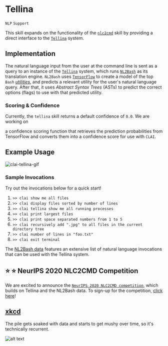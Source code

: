 # Tellina

`NLP` `Support`

This skill expands on the functionality of the [`nlc2cmd`](https://github.com/IBM/clai/tree/master/clai/server/plugins/nlc2cmd) skill by 
providing a direct interface to the [`Tellina`](https://github.com/TellinaTool/) system. 

## Implementation

The natural language input from the user at the command line is sent as a query to an 
instance of the [`Tellina`](http://tellina.rocks/) system, which runs [`NL2Bash`](https://github.com/TellinaTool/nl2bash/) as its 
translation engine. `NL2Bash` uses [`TensorFlow`](https://www.tensorflow.org/) to create a model of the top `Bash` [*utilities*](https://github.com/TellinaTool/nl2bash/tree/master/data/bash), and predicts a relevant utility for the user's natural language query. After that, it uses *Abstract Syntax Trees* (ASTs) to predict the correct options (flags) to use with that predicted utility. 

### Scoring & Confidence

Currently, the `tellina` skill returns a default confidence of `0.0`. We are working on 
<!-- an implementation of  -->
a confidence scoring function that retrieves the prediction probabilities from TensorFlow and converts them into a confidence score for use with `CLAI`. 

## Example Usage

![clai-tellina-gif](https://ibm.box.com/v/clai-tellina-gif)

### Sample Invocations

Try out the invocations below for a quick start!

1. `>> clai show me all files`
2. `>> clai display files sorted by number of lines`
3. `>> clai tellina show me all running processes`
4. `>> clai print largest files`
5. `>> clai print space separated numbers from 1 to 5`
6. `>> clai recursively add ".jpg" to all files in the current directory tree`
7. `>> clai number of lines in "foo.txt"`
8. `>> clai exit terminal`

The [NL2Bash data](https://github.com/TellinaTool/nl2bash/blob/master/data/bash/all.nl) features an extensive list of natural language invocations that can be used with the Tellina system. 



<!-- ## :star: :star: :star: :star: :star: nlc2cmd Challenge -->
## :star: :star: NeurIPS 2020 NLC2CMD Competition

We are excited to announce the [`NeurIPS 2020 NLC2CMD competition`](http://ibm.biz/nlc2cmd), which builds on Tellina and the NL2Bash data. To sign-up for the competition, [click here](http://nlc2cmd.us-east.mybluemix.net/#/participate)! 

<!-- No one remembers arcane flags to commands we use every day.
The ability to turn natural language instructions to bash commands has been a pipe 
dream for the research community for a while. 
After all, there is a lot of data already out there in public forums and in documentation
that can be readily leveraged. 
Especially with recent advances in natural language processing, 
this problem has received renewed interest.

> **NL2Bash: A Corpus and Semantic Parser for Natural Language Interface to the Linux Operating System.**
Xi Victoria Lin, Chenglong Wang, Luke Zettlemoyer, Michael D. Ernst. 
The 11th International Conference on Language Resources and Evaluation, 2018.
Check out [NL2Bash](https://github.com/TellinaTool/nl2bash).

> Check out [Betty](https://github.com/pickhardt/betty), a ''friendly English-like interface for your command line''.

Most recent attempts (including the ones above) are either heavily rule based or 
do not scale beyond the examples that can be mined reliably from forums. 
As such, it remains an open challenge today.

As part of Project CLAI, we intend to curate and release an open dataset around this 
challenge and host a leaderboard of competing solutions. 
Contribute [here](https://forms.gle/MXWfGYCtiVDNfNdU8). -->


## [xkcd](https://uni.xkcd.com/)


The pile gets soaked with data and starts to get mushy over time, so it's technically recurrent.  

![alt text](https://imgs.xkcd.com/comics/machine_learning.png "The pile gets soaked with data and starts to get mushy over time, so it's technically recurrent.")
